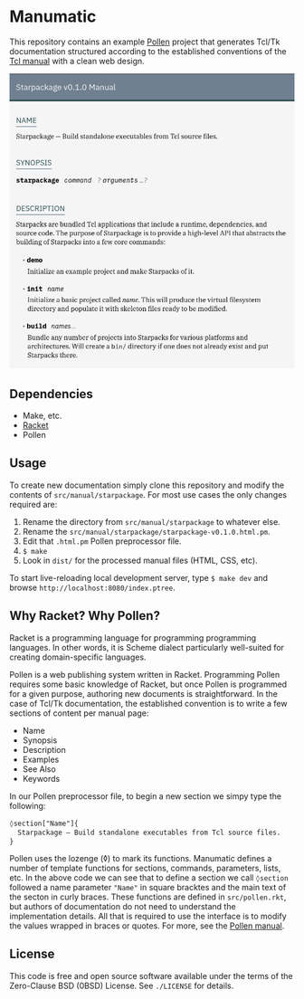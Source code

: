 # Manumatic

This repository contains an example
[Pollen](https://docs.racket-lang.org/pollen/) project that generates
Tcl/Tk documentation structured according to the established conventions
of the [Tcl manual](https://www.tcl.tk/man/tcl8.6.11/TclCmd/Tcl.html)
with a clean web design.

![A screenshot of a generated manual page](screenshot.png)

## Dependencies

* Make, etc.
* [Racket](https://www.racket-lang.org)
* Pollen

## Usage

To create new documentation simply clone this repository and modify the
contents of `src/manual/starpackage`. For most use cases the only changes
required are:

1. Rename the directory from `src/manual/starpackage` to whatever else.
2. Rename the `src/manual/starpackage/starpackage-v0.1.0.html.pm`.
3. Edit that `.html.pm` Pollen preprocessor file.
4. `$ make`
5. Look in `dist/` for the processed manual files (HTML, CSS, etc).

To start live-reloading local development server, type `$ make dev`
and browse `http://localhost:8080/index.ptree`.

## Why Racket? Why Pollen?

Racket is a programming language for programming programming languages.
In other words, it is Scheme dialect particularly well-suited for creating
domain-specific languages. 

Pollen is a web publishing system written in Racket. Programming Pollen
requires some basic knowledge of Racket, but once Pollen is programmed
for a given purpose, authoring new documents is straightforward. In the
case of Tcl/Tk documentation, the established convention is to write
a few sections of content per manual page:

* Name
* Synopsis
* Description
* Examples
* See Also
* Keywords

In our Pollen preprocessor file, to begin a new section we simpy type
the following:

```
◊section["Name"]{
  Starpackage — Build standalone executables from Tcl source files.
}
```

Pollen uses the lozenge (◊) to mark its functions. Manumatic defines
a number of template functions for sections, commands, parameters, lists, etc. In the above code we can see that to
define a section we call `◊section` followed a name parameter `"Name"`
in square bracktes and the main text of the secton in curly braces.
These functions are defined in `src/pollen.rkt`, but authors of
documentation do not need to understand the implementation details.
All that is required to use the interface is to modify the values
wrapped in braces or quotes. For more, see the
[Pollen manual](https://docs.racket-lang.org/pollen/).

## License

This code is free and open source software available under the terms
of the Zero-Clause BSD (0BSD) License. See `./LICENSE` for details.
